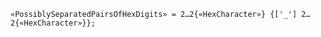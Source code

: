 <!-- This file is generated automatically by infrastructure scripts. Please don't edit by hand. -->

```{ .ebnf .slang-ebnf #PossiblySeparatedPairsOfHexDigits }
«PossiblySeparatedPairsOfHexDigits» = 2…2{«HexCharacter»} {['_'] 2…2{«HexCharacter»}};
```
